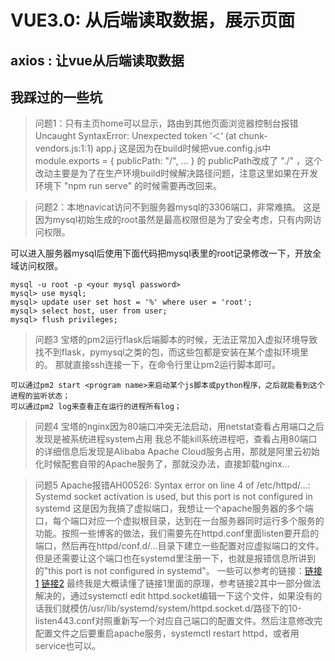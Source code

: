 #  VUE3.0: 从后端读取数据，展示页面

## axios : 让vue从后端读取数据

## 我踩过的一些坑

> 问题1：只有主页home可以显示，路由到其他页面浏览器控制台报错 Uncaught SyntaxError: Unexpected token ‘＜‘ (at chunk-vendors.js:1:1) app.j
> 这是因为在build时候把vue.config.js中 module.exports = { publicPath: "/", ... } 的 publicPath改成了 "./" ，这个改动主要是为了在生产环境build时候解决路径问题，注意这里如果在开发环境下 "npm run serve" 的时候需要再改回来。

> 问题2：本地navicat访问不到服务器mysql的3306端口，非常难搞。
> 这是因为mysql初始生成的root虽然是最高权限但是为了安全考虑，只有内网访问权限。

可以进入服务器mysql后使用下面代码把mysql表里的root记录修改一下，开放全域访问权限。

```
mysql -u root -p <your mysql password>
mysql> use mysql; 
mysql> update user set host = '%' where user = 'root'; 
mysql> select host, user from user; 
mysql> flush privileges;
```

> 问题3 宝塔的pm2运行flask后端脚本的时候，无法正常加入虚拟环境导致找不到flask，pymysql之类的包，而这些包都是安装在某个虚拟环境里的。
> 那就直接ssh连接一下，在命令行里让pm2运行脚本即可。

``` 
可以通过pm2 start <program name>来启动某个js脚本或python程序，之后就能看到这个进程的监听状态；
可以通过pm2 log来查看正在运行的进程所有log；
```

> 问题4 宝塔的nginx因为80端口冲突无法启动，用netstat查看占用端口之后发现是被系统进程system占用
> 我总不能kill系统进程吧，查看占用80端口的详细信息后发现是Alibaba Apache Cloud服务占用，那就是阿里云初始化时候配套自带的Apache服务了，那就没办法，直接卸载nginx...

> 问题5 Apache报错AH00526: Syntax error on line 4 of /etc/httpd/...: Systemd socket activation is used, but this port is not configured in systemd
> 这是因为我搞了虚拟端口，我想让一个apache服务器的多个端口，每个端口对应一个虚拟根目录，达到在一台服务器同时运行多个服务的功能。按照一些博客的做法，我们需要先在httpd.conf里面listen要开启的端口，然后再在httpd/conf.d/...目录下建立一些配置对应虚拟端口的文件。但是还需要让这个端口也在systemd里注册一下，也就是报错信息所讲到的"this port is not configured in systemd"。
> 一些可以参考的链接：[链接1](https://www.digitalocean.com/community/tutorials/apache-configuration-error-ah00558-could-not-reliably-determine-the-server-s-fully-qualified-domain-name) [链接2](https://serverfault.com/questions/1033563/systemd-socket-activation-for-multiple-ports-on-apache)
> 最终我是大概读懂了链接1里面的原理，参考链接2其中一部分做法解决的，通过systemctl edit httpd.socket编辑一下这个文件，如果没有的话我们就模仿/usr/lib/systemd/system/httpd.socket.d/路径下的10-listen443.conf对照重新写一个对应自己端口的配置文件。然后注意修改完配置文件之后要重启apache服务，systemctl restart httpd，或者用service也可以。